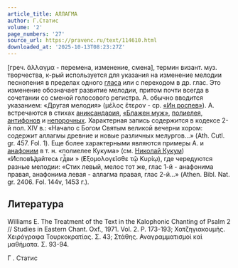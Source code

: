 ```yaml
---
article_title: АЛЛАГМА
author: Г.Статис
volume: '2'
page_numbers: '27'
source_url: https://pravenc.ru/text/114610.html
downloaded_at: '2025-10-13T08:23:27Z'
---
```


[греч. ἄλλαγμα - перемена, изменение, смена], термин визант. муз. творчества, к-рый используется для указания на изменение мелодии песнопения в пределах одного [гласа](https://pravenc.ru/text/гласа.html) или с переходом в др. глас. Это изменение обозначает развитие мелодии, притом почти всегда в сочетании со сменой голосового регистра. А. обычно вводится указанием: «Другая мелодия» (μέλος ἕτερον - ср. [«Ин роспев»](<https://pravenc.ru/text/ Ин роспев .html>)). А. встречаются в стихах [аниксандария](https://pravenc.ru/text/аниксандария.html), [«Блажен муж»](<https://pravenc.ru/text/ Блажен муж .html>), [полиелея](https://pravenc.ru/text/полиелей.html), [антифонов](https://pravenc.ru/text/Антифон.html) и [непорочных](https://pravenc.ru/text/непорочных.html). Характерная запись содержится в кодексе 2-й пол. XIV в.: «Начало с Богом Святым великой вечерни хором: содержит аллагмы древние и новые различных мелургов...» (Ath. Cutl. gr. 457. Fol. 1). Еще более характерными являются примеры А. и [анафоним](https://pravenc.ru/text/АНАФОНИМА.html) в т. н. «полиелее Кукума» (см. [Николай Кукум](<https://pravenc.ru/text/Николай Кукум.html>)) «<span class="cu">И҆сповѣ́дайтесѧ</span> <span class="cu">гдⷭ҇ви</span> » (̓Εξομολογεῖσθε τῷ Κυρίῳ), где чередуются разные мелодии: «Стих левый, мелос тот же, глас 1-й - анафонима правая, анафонима левая - аллагма правая, глас 2-й...» (Athen. Bibl. Nat. gr. 2406. Fol. 144v, 1453 г.).

## Литература

Williams E. The Treatment of the Text in the Kalophonic Chanting of Psalm 2 // Studies in Eastern Chant. Oxf., 1971. Vol. 2. P. 173-193; Χατζηγιακουμής. Χειρόγραφα Τουρκοκρατίας. Σ. 43; Στάθης. ̓Αναγραμματισμοὶ καὶ μαθήματα. Σ. 93-94.

Г .  Статис
